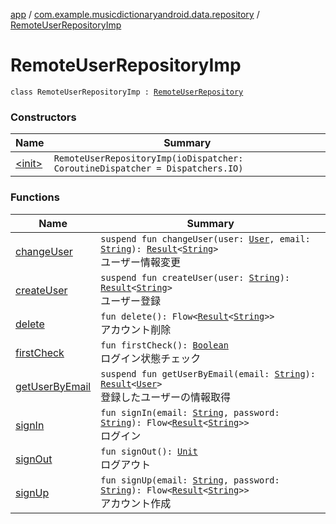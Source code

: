 [app](../../index.md) / [com.example.musicdictionaryandroid.data.repository](../index.md) / [RemoteUserRepositoryImp](./index.md)

# RemoteUserRepositoryImp

`class RemoteUserRepositoryImp : `[`RemoteUserRepository`](../-remote-user-repository/index.md)

### Constructors

| Name | Summary |
|---|---|
| [&lt;init&gt;](-init-.md) | `RemoteUserRepositoryImp(ioDispatcher: CoroutineDispatcher = Dispatchers.IO)` |

### Functions

| Name | Summary |
|---|---|
| [changeUser](change-user.md) | `suspend fun changeUser(user: `[`User`](../../com.example.musicdictionaryandroid.domain.model.entity/-user/index.md)`, email: `[`String`](https://kotlinlang.org/api/latest/jvm/stdlib/kotlin/-string/index.html)`): `[`Result`](../../com.example.musicdictionaryandroid.domain.model.value/-result/index.md)`<`[`String`](https://kotlinlang.org/api/latest/jvm/stdlib/kotlin/-string/index.html)`>`<br>ユーザー情報変更 |
| [createUser](create-user.md) | `suspend fun createUser(user: `[`String`](https://kotlinlang.org/api/latest/jvm/stdlib/kotlin/-string/index.html)`): `[`Result`](../../com.example.musicdictionaryandroid.domain.model.value/-result/index.md)`<`[`String`](https://kotlinlang.org/api/latest/jvm/stdlib/kotlin/-string/index.html)`>`<br>ユーザー登録 |
| [delete](delete.md) | `fun delete(): Flow<`[`Result`](../../com.example.musicdictionaryandroid.domain.model.value/-result/index.md)`<`[`String`](https://kotlinlang.org/api/latest/jvm/stdlib/kotlin/-string/index.html)`>>`<br>アカウント削除 |
| [firstCheck](first-check.md) | `fun firstCheck(): `[`Boolean`](https://kotlinlang.org/api/latest/jvm/stdlib/kotlin/-boolean/index.html)<br>ログイン状態チェック |
| [getUserByEmail](get-user-by-email.md) | `suspend fun getUserByEmail(email: `[`String`](https://kotlinlang.org/api/latest/jvm/stdlib/kotlin/-string/index.html)`): `[`Result`](../../com.example.musicdictionaryandroid.domain.model.value/-result/index.md)`<`[`User`](../../com.example.musicdictionaryandroid.domain.model.entity/-user/index.md)`>`<br>登録したユーザーの情報取得 |
| [signIn](sign-in.md) | `fun signIn(email: `[`String`](https://kotlinlang.org/api/latest/jvm/stdlib/kotlin/-string/index.html)`, password: `[`String`](https://kotlinlang.org/api/latest/jvm/stdlib/kotlin/-string/index.html)`): Flow<`[`Result`](../../com.example.musicdictionaryandroid.domain.model.value/-result/index.md)`<`[`String`](https://kotlinlang.org/api/latest/jvm/stdlib/kotlin/-string/index.html)`>>`<br>ログイン |
| [signOut](sign-out.md) | `fun signOut(): `[`Unit`](https://kotlinlang.org/api/latest/jvm/stdlib/kotlin/-unit/index.html)<br>ログアウト |
| [signUp](sign-up.md) | `fun signUp(email: `[`String`](https://kotlinlang.org/api/latest/jvm/stdlib/kotlin/-string/index.html)`, password: `[`String`](https://kotlinlang.org/api/latest/jvm/stdlib/kotlin/-string/index.html)`): Flow<`[`Result`](../../com.example.musicdictionaryandroid.domain.model.value/-result/index.md)`<`[`String`](https://kotlinlang.org/api/latest/jvm/stdlib/kotlin/-string/index.html)`>>`<br>アカウント作成 |
